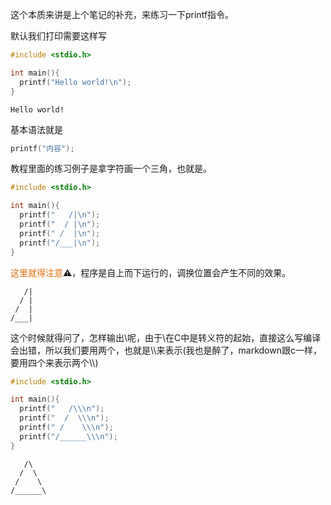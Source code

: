 这个本质来讲是上个笔记的补充，来练习一下printf指令。

默认我们打印需要这样写

``` c 
#include <stdio.h>

int main(){
  printf("Hello world!\n");
}
```

``` output
Hello world!
```

基本语法就是

``` c
printf("内容");
```

教程里面的练习例子是拿字符画一个三角，也就是。

``` c 
#include <stdio.h>

int main(){
  printf("   /|\n");
  printf("  / |\n");
  printf(" /  |\n");
  printf("/___|\n");
}
```

<font color="#e36c09">这里就得注意</font>⚠️，程序是自上而下运行的，调换位置会产生不同的效果。

``` output
   /|
  / |
 /  |
/___|
```

这个时候就得问了，怎样输出\呢，由于\在C中是转义符的起始，直接这么写编译会出错，所以我们要用两个，也就是\\\\来表示\(我也是醉了，markdown跟c一样，要用四个来表示两个\\\\)

``` c
#include <stdio.h>

int main(){
  printf("   /\\\n");
  printf("  /  \\\n");
  printf(" /    \\\n");
  printf("/______\\\n");
}
```

``` output
   /\
  /  \
 /    \
/______\
```
